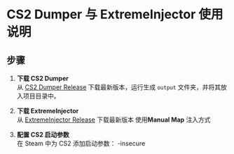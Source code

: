 # CS2 Dumper 与 ExtremeInjector 使用说明

## 步骤

1. **下载 CS2 Dumper**  
   从 [CS2 Dumper Release](https://github.com/a2x/cs2-dumper/releases) 下载最新版本，运行生成 `output` 文件夹，并将其放入项目目录中。

2. **下载 ExtremeInjector**  
   从 [ExtremeInjector Release](https://github.com/master131/ExtremeInjector/releases) 下载最新版本 使用**Manual Map** 注入方式

3. **配置 CS2 启动参数**  
   在 Steam 中为 CS2 添加启动参数：
   -insecure
   
